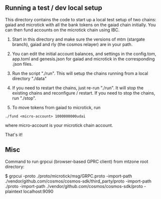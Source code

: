 ## Running a test / dev local setup

This directory contains the code to start up a local test setup of two chains: gaiad and microtick with all the bank tokens on the gaiad chain initially. You can then fund accounts on the microtick chain using IBC.

1. Start in this directory and make sure the versions of mtm (stargate branch), gaiad and rly (the cosmos relayer) are in your path.

2. You can edit the initial account balances, and settings in the config.tom, app.toml and genesis.json for gaiad and microtick in the corresponding .json files.

3. Run the script "./run".  This will setup the chains running from a local directory "./data"

4. If you need to restart the chains, just re-run "./run". It will stop the existing chains and reconfigure / restart. If you need to stop the chains, run "./stop".

5. To move tokens from gaiad to microtick, run 

```
./fund <micro-account> 1000000000udai
```

where micro-account is your microtick chain account.

That's it!


## Misc

Command to run grpcui (browser-based GPRC client) from mtzone root directory:

$ grpcui -proto ./proto/microtick/msg/GRPC.proto -import-path ./vendor/github.com/cosmos/cosmos-sdk/third_party/proto -import-path ./proto -import-path ./vendor/github.com/cosmos/cosmos-sdk/proto -plaintext localhost:9090

